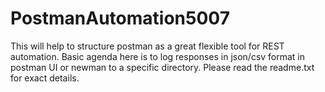 # PostmanAutomation5007
This will help to structure postman as a great flexible tool for REST automation. Basic agenda here is to log responses in json/csv format in postman UI or newman to a specific directory. Please read the readme.txt for exact details.
